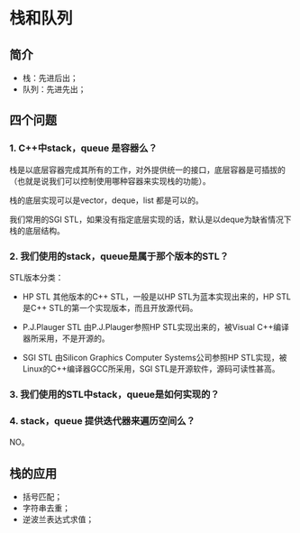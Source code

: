 # 栈和队列

## 简介

+ 栈：先进后出；
+ 队列：先进先出；

## 四个问题

### 1. C++中stack，queue 是容器么？

栈是以底层容器完成其所有的工作，对外提供统一的接口，底层容器是可插拔的（也就是说我们可以控制使用哪种容器来实现栈的功能）。

栈的底层实现可以是vector，deque，list 都是可以的。

我们常用的SGI STL，如果没有指定底层实现的话，默认是以deque为缺省情况下栈的底层结构。

### 2. 我们使用的stack，queue是属于那个版本的STL？

STL版本分类：

+ HP STL 其他版本的C++ STL，一般是以HP STL为蓝本实现出来的，HP STL是C++ STL的第一个实现版本，而且开放源代码。

+ P.J.Plauger STL 由P.J.Plauger参照HP STL实现出来的，被Visual C++编译器所采用，不是开源的。

+ SGI STL 由Silicon Graphics Computer Systems公司参照HP STL实现，被Linux的C++编译器GCC所采用，SGI STL是开源软件，源码可读性甚高。

### 3. 我们使用的STL中stack，queue是如何实现的？

### 4. stack，queue 提供迭代器来遍历空间么？

NO。



## 栈的应用

+ 括号匹配；
+ 字符串去重；
+ 逆波兰表达式求值；
